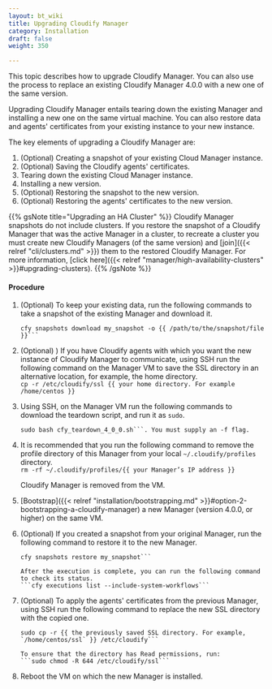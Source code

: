```yaml
---
layout: bt_wiki
title: Upgrading Cloudify Manager
category: Installation
draft: false
weight: 350

---
```


This topic describes how to upgrade Cloudify Manager. You can also use the process to replace an existing Cloudify Manager 4.0.0 with a new one of the same version.

Upgrading Cloudify Manager entails tearing down the existing Manager and installing a new one on the same virtual machine. You can also restore data and agents' certificates from your existing instance to your new instance. 

The key elements of upgrading a Cloudify Manager are:

1. (Optional) Creating a snapshot of your existing Cloud Manager instance.
2. (Optional) Saving the Cloudify agents' certificates.
3. Tearing down the existing Cloud Manager instance.
4. Installing a new version.
5. (Optional) Restoring the snapshot to the new version.
6. (Optional) Restoring the agents' certificates to the new version.

{{% gsNote title="Upgrading an HA Cluster" %}}
Cloudify Manager snapshots do not include clusters. If you restore the snapshot of a Cloudify Manager that was the active Manager in a cluster, to recreate a cluster you must create new Cloudify Managers (of the same version) and [join]({{< relref "cli/clusters.md" >}}) them to the restored Cloudify Manager. For more information, [click here]({{< relref "manager/high-availability-clusters" >}}#upgrading-clusters).
{{% /gsNote %}}

#### Procedure

1. (Optional) To keep your existing data, run the following commands to take a snapshot of the existing Manager and download it.      
      ```cfy snapshots create my_snapshot<br>
      cfy snapshots download my_snapshot -o {{ /path/to/the/snapshot/file }}```

2. (Optional) ) If you have Cloudify agents with which you want the new instance of Cloudify Manager to communicate, using SSH run the following command on the Manager VM to save the SSL directory in an alternative location, for example, the home directory.      
      ```cp -r /etc/cloudify/ssl {{ your home directory. For example /home/centos }}```

3. Using SSH, on the Manager VM run the following commands to download the teardown script, and run it as `sudo`.      
      ```curl -o ~/cfy_teardown_4_0_0.sh https://raw.githubusercontent.com/cloudify-cosmo/cloudify-dev/master/scripts/cfy_teardown_4_0_0.sh<br>
      sudo bash cfy_teardown_4_0_0.sh```. You must supply an -f flag.

4. It is recommended that you run the following command to remove the profile directory of this Manager from your local `~/.cloudify/profiles` directory.      
      ```rm -rf ~/.cloudify/profiles/{{ your Manager’s IP address }}```

      Cloudify Manager is removed from the VM.

5. [Bootstrap]({{< relref "installation/bootstrapping.md" >}}#option-2-bootstrapping-a-cloudify-manager) a new Manager (version 4.0.0, or higher) on the same VM.

6. (Optional) If you created a snapshot from your original Manager, run the following command to restore it to the new Manager.      
      ```cfy snapshots upload {{ /path/to/the/snapshot/file }} --snapshot-id my_snapshot
      cfy snapshots restore my_snapshot```

      After the execution is complete, you can run the following command to check its status.   
      ```cfy executions list --include-system-workflows```

7. (Optional) To apply the agents' certificates from the previous Manager, using SSH run the following command to replace the new SSL directory with the copied one.      
      ```sudo rm -rf /etc/cloudify/ssl
      sudo cp -r {{ the previously saved SSL directory. For example, `/home/centos/ssl` }} /etc/cloudify```   

      To ensure that the directory has Read permissions, run:   
      ```sudo chmod -R 644 /etc/cloudify/ssl```

8. Reboot the VM on which the new Manager is installed.








